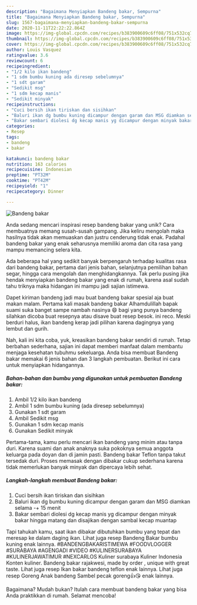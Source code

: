 ```yaml
---
description: "Bagaimana Menyiapkan Bandeng bakar, Sempurna"
title: "Bagaimana Menyiapkan Bandeng bakar, Sempurna"
slug: 1567-bagaimana-menyiapkan-bandeng-bakar-sempurna
date: 2020-11-11T22:22:22.864Z
image: https://img-global.cpcdn.com/recipes/b383900609c6ff08/751x532cq70/bandeng-bakar-foto-resep-utama.jpg
thumbnail: https://img-global.cpcdn.com/recipes/b383900609c6ff08/751x532cq70/bandeng-bakar-foto-resep-utama.jpg
cover: https://img-global.cpcdn.com/recipes/b383900609c6ff08/751x532cq70/bandeng-bakar-foto-resep-utama.jpg
author: Louis Vasquez
ratingvalue: 3.6
reviewcount: 6
recipeingredient:
- "1/2 kilo ikan bandeng"
- "1 sdm bumbu kuning ada diresep sebelumnya"
- "1 sdt garam"
- "Sedikit msg"
- "1 sdm kecap manis"
- "Sedikit minyak"
recipeinstructions:
- "Cuci bersih ikan tiriskan dan sisihkan"
- "Baluri ikan dg bumbu kuning dicampur dengan garam dan MSG diamkan selama -+ 15 menit"
- "Bakar sembari diolesi dg kecap manis yg dicampur dengan minyak bakar hingga matang dan disajikan dengan sambal kecap muantap"
categories:
- Resep
tags:
- bandeng
- bakar

katakunci: bandeng bakar 
nutrition: 163 calories
recipecuisine: Indonesian
preptime: "PT32M"
cooktime: "PT42M"
recipeyield: "1"
recipecategory: Dinner

---
```



![Bandeng bakar](https://img-global.cpcdn.com/recipes/b383900609c6ff08/751x532cq70/bandeng-bakar-foto-resep-utama.jpg)

Anda sedang mencari inspirasi resep bandeng bakar yang unik? Cara membuatnya memang susah-susah gampang. Jika keliru mengolah maka hasilnya tidak akan memuaskan dan justru cenderung tidak enak. Padahal bandeng bakar yang enak seharusnya memiliki aroma dan cita rasa yang mampu memancing selera kita.

Ada beberapa hal yang sedikit banyak berpengaruh terhadap kualitas rasa dari bandeng bakar, pertama dari jenis bahan, selanjutnya pemilihan bahan segar, hingga cara mengolah dan menghidangkannya. Tak perlu pusing jika hendak menyiapkan bandeng bakar yang enak di rumah, karena asal sudah tahu triknya maka hidangan ini mampu jadi sajian istimewa.

Dapet kiriman bandeng jadi mau buat bandeng bakar spesial aja buat makan malam. Pertama kali masak bandeng bakar Alhamdulillah bapak suami suka banget sampe nambah nasinya 😄 bagi yang punya bandeng silahkan dicoba buat resepnya atau disave buat resep besok. ini reco. Meski berduri halus, ikan bandeng kerap jadi pilihan karena dagingnya yang lembut dan gurih.


Nah, kali ini kita coba, yuk, kreasikan bandeng bakar sendiri di rumah. Tetap berbahan sederhana, sajian ini dapat memberi manfaat dalam membantu menjaga kesehatan tubuhmu sekeluarga. Anda bisa membuat Bandeng bakar memakai 6 jenis bahan dan 3 langkah pembuatan. Berikut ini cara untuk menyiapkan hidangannya.

<!--inarticleads1-->

##### Bahan-bahan dan bumbu yang digunakan untuk pembuatan Bandeng bakar:

1. Ambil 1/2 kilo ikan bandeng
1. Ambil 1 sdm bumbu kuning (ada diresep sebelumnya)
1. Gunakan 1 sdt garam
1. Ambil Sedikit msg
1. Gunakan 1 sdm kecap manis
1. Gunakan Sedikit minyak


Pertama-tama, kamu perlu mencari ikan bandeng yang minim atau tanpa duri. Karena suami dan anak anaknya suka pokoknya semua anggota keluarga pada doyan dan di jamin pasti. Bandeng bakar Teflon tanpa takut tersedak duri. Proses memasak dengan dibakar cukup sederhana karena tidak memerlukan banyak minyak dan dipercaya lebih sehat. 

<!--inarticleads2-->

##### Langkah-langkah membuat Bandeng bakar:

1. Cuci bersih ikan tiriskan dan sisihkan
1. Baluri ikan dg bumbu kuning dicampur dengan garam dan MSG diamkan selama -+ 15 menit
1. Bakar sembari diolesi dg kecap manis yg dicampur dengan minyak bakar hingga matang dan disajikan dengan sambal kecap muantap


Tapi tahukah kamu, saat ikan dibakar dibutuhkan bumbu yang tepat dan meresap ke dalam daging ikan. Lihat juga resep Bandeng Bakar bumbu kuning enak lainnya. #BANDENGBAKARISTIMEWA #FOODVLOGGER #SURABAYA #AGENGADI #VIDEO #KULINERSURABAYA #KULINERJAWATIMUR #NEXCARLOS Kuliner surabaya Kuliner Indonesia Konten kuliner. Bandeng bakar rajakwesi, made by order , unique with great taste. Lihat juga resep Ikan bakar bandeng teflon enak lainnya. Lihat juga resep Goreng Anak bandeng Sambel pecak goreng👍😘 enak lainnya. 

Bagaimana? Mudah bukan? Itulah cara membuat bandeng bakar yang bisa Anda praktikkan di rumah. Selamat mencoba!

